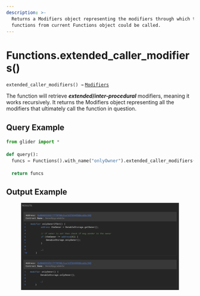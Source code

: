 ```yaml
---
description: >-
  Returns a Modifiers object representing the modifiers through which the
  functions from current Functions object could be called.
---
```


# Functions.extended\_caller\_modifiers()

`extended_caller_modifiers() →` [`Modifiers`](../callables/modifiers/)

The function will retrieve _**extended**_**/**_**inter-procedural**_ modifiers, meaning it works recursively. It returns the Modifiers object representing all the modifiers that ultimately call the function in question.

## Query Example

```python
from glider import *

def query():
  funcs = Functions().with_name("onlyOwner").extended_caller_modifiers().exec(2)
  
  return funcs
```

## Output Example

<figure><img src="../../.gitbook/assets/image (1) (1) (1) (1) (1) (1) (1) (1) (1) (1) (1) (1) (1) (1) (1) (1) (1).png" alt=""><figcaption></figcaption></figure>
